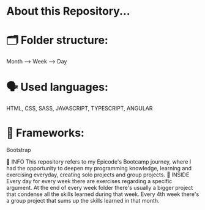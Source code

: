 # About this Repository...
# 🗂 Folder structure:
Month --> Week --> Day
# 🗣 Used languages:
HTML, CSS, SASS, JAVASCRIPT, TYPESCRIPT, ANGULAR
# 📓 Frameworks:
Bootstrap

🔗 INFO
This repository refers to my Epicode's Bootcamp journey, where I had the opportunity to deepen my programming knowledge, learning and exercising everyday,
creating solo projects and group projects.
🔗 INSIDE
Every day for every week there are exercises regarding a specific argument.
At the end of every week folder there's usually a bigger project that condense all the skills learned during that week.
Every 4th week there's a group project that sums up the skills learned in that month.
